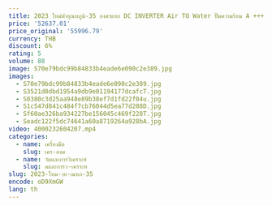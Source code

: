 ```yaml
---
title: 2023 ใหม่ต่ําอุณหภูมิ-35 องศาแยก DC INVERTER Air TO Water ปั๊มความร้อน A +++ อเมริกาใบรับรอง Carel WiFi
price: '52637.01'
price_original: '55996.79'
currency: THB
discount: 6%
rating: 5
volume: 88
image: S70e79bdc99b84833b4eade6e090c2e389.jpg
images:
  - S70e79bdc99b84833b4eade6e090c2e389.jpg
  - S3521d0dbd1954a9db9e01194177dcafcT.jpg
  - S0380c3d25aa948e89b38ef7d1fd22f04u.jpg
  - S1c547d841c484f7cb76044d5ea77d288D.jpg
  - Sf60ae326ba934227be156045c469f228T.jpg
  - Seadc122f5dc74641a60a8719264a928bA.jpg
video: 4000232604207.mp4
categories:
  - name: เครื่องมือ
    slug: เคร-องม
  - name: วัดและการวิเคราะห์
    slug: ดและการว-เคราะห
slug: 2023-ใหม-าอ-ณหภ-35
encode: oD9XmGW
lang: th
---
```

  